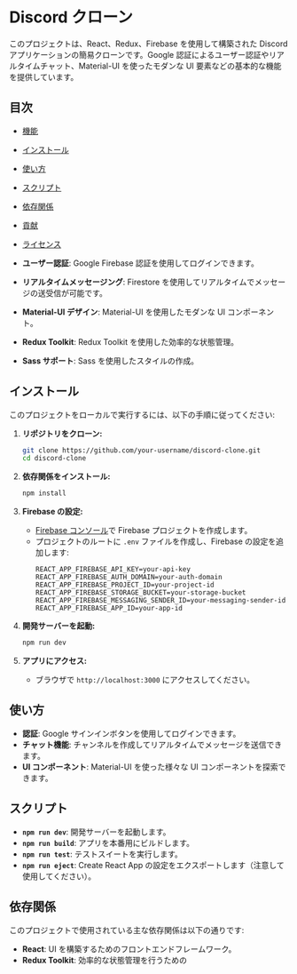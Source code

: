 # Discord クローン

このプロジェクトは、React、Redux、Firebase を使用して構築された Discord アプリケーションの簡易クローンです。Google 認証によるユーザー認証やリアルタイムチャット、Material-UI を使ったモダンな UI 要素などの基本的な機能を提供しています。

## 目次

-   [機能](#機能)
-   [インストール](#インストール)
-   [使い方](#使い方)
-   [スクリプト](#スクリプト)
-   [依存関係](#依存関係)
-   [貢献](#貢献)
-   [ライセンス](#ライセンス)



-   **ユーザー認証**: Google Firebase 認証を使用してログインできます。
-   **リアルタイムメッセージング**: Firestore を使用してリアルタイムでメッセージの送受信が可能です。
-   **Material-UI デザイン**: Material-UI を使用したモダンな UI コンポーネント。
-   **Redux Toolkit**: Redux Toolkit を使用した効率的な状態管理。
-   **Sass サポート**: Sass を使用したスタイルの作成。

## インストール

このプロジェクトをローカルで実行するには、以下の手順に従ってください:

1. **リポジトリをクローン:**

    ```bash
    git clone https://github.com/your-username/discord-clone.git
    cd discord-clone
    ```

2. **依存関係をインストール:**

    ```bash
    npm install
    ```

3. **Firebase の設定:**

    - [Firebase コンソール](https://console.firebase.google.com/)で Firebase プロジェクトを作成します。
    - プロジェクトのルートに `.env` ファイルを作成し、Firebase の設定を追加します:
        ```plaintext
        REACT_APP_FIREBASE_API_KEY=your-api-key
        REACT_APP_FIREBASE_AUTH_DOMAIN=your-auth-domain
        REACT_APP_FIREBASE_PROJECT_ID=your-project-id
        REACT_APP_FIREBASE_STORAGE_BUCKET=your-storage-bucket
        REACT_APP_FIREBASE_MESSAGING_SENDER_ID=your-messaging-sender-id
        REACT_APP_FIREBASE_APP_ID=your-app-id
        ```

4. **開発サーバーを起動:**

    ```bash
    npm run dev
    ```

5. **アプリにアクセス:**
    - ブラウザで `http://localhost:3000` にアクセスしてください。

## 使い方

-   **認証**: Google サインインボタンを使用してログインできます。
-   **チャット機能**: チャンネルを作成してリアルタイムでメッセージを送信できます。
-   **UI コンポーネント**: Material-UI を使った様々な UI コンポーネントを探索できます。

## スクリプト

-   **`npm run dev`**: 開発サーバーを起動します。
-   **`npm run build`**: アプリを本番用にビルドします。
-   **`npm run test`**: テストスイートを実行します。
-   **`npm run eject`**: Create React App の設定をエクスポートします（注意して使用してください）。

## 依存関係

このプロジェクトで使用されている主な依存関係は以下の通りです:

-   **React**: UI を構築するためのフロントエンドフレームワーク。
-   **Redux Toolkit**: 効率的な状態管理を行うための
